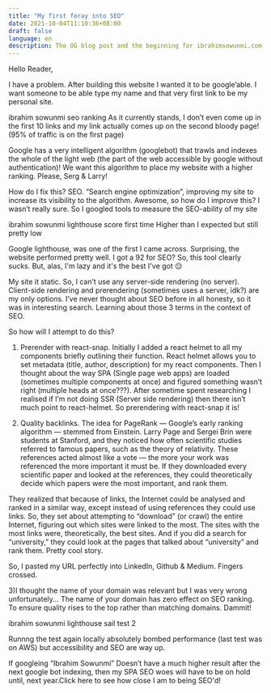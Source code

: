 ```yaml
---
title: "My first foray into SEO"
date: 2021-10-04T11:10:36+08:00
draft: false
language: en
description: The OG blog post and the beginning for ibrahimsowunmi.com
---
```


Hello Reader,

 

 

I have a problem. After building this website I wanted it to be google’able. I want someone to be able type my name and that very first link to be my personal site.

 

ibrahim sowunmi seo ranking
As it currently stands, I don’t even come up in the first 10 links and my link actually comes up on the second bloody page! (95% of traffic is on the first page)

 

Google has a very intelligent algorithm (googlebot) that trawls and indexes the whole of the light web (the part of the web accessible by google without authentication)! We want this algorithm to place my website with a higher ranking. Please, Serg & Larry!
 


How do I fix this? SEO. “Search engine optimization”, improving my site to increase its visibility to the algorithm. Awesome, so how do I improve this? I wasn’t really sure. So I googled tools to measure the SEO-ability of my site

 

ibrahim sowunmi lighthouse score first time
Higher than I expected but still pretty low

 

Google lighthouse, was one of the first I came across. Surprising, the website performed pretty well. I got a 92 for SEO? So, this tool clearly sucks. But, alas, I'm lazy and it's the best I've got 😔

 

My site it static. So, I can’t use any server-side rendering (no server). Client-side rendering and prerendering (sometimes uses a server, idk?) are my only options. I’ve never thought about SEO before in all honesty, so it was in interesting search. Learning about those 3 terms in the context of SEO.

 

So how will I attempt to do this?

 

1)    Prerender with react-snap. Initially I added a react helmet to all my components briefly outlining their function. React helmet allows you to set metadata (title, author, description) for my react components. Then I thought about the way SPA (Single page web apps) are loaded (sometimes multiple components at once) and figured something wasn’t right (multiple heads at once???). After sometime spent researching I realised if I’m not doing SSR (Server side rendering) then there isn’t much point to react-helmet. So prerendering with react-snap it is!

 

2)    Quality backlinks. The idea for PageRank — Google’s early ranking algorithm — stemmed from Einstein. Larry Page and Sergei Brin were students at Stanford, and they noticed how often scientific studies referred to famous papers, such as the theory of relativity. These references acted almost like a vote — the more your work was referenced the more important it must be. If they downloaded every scientific paper and looked at the references, they could theoretically decide which papers were the most important, and rank them.

 

They realized that because of links, the Internet could be analysed and ranked in a similar way, except instead of using references they could use links. So, they set about attempting to “download” (or crawl) the entire Internet, figuring out which sites were linked to the most. The sites with the most links were, theoretically, the best sites. And if you did a search for “university,” they could look at the pages that talked about “university” and rank them. Pretty cool story.

 

So, I pasted my URL perfectly into LinkedIn, Github & Medium. Fingers crossed.

 

3)I thought the name of your domain was relevant but I was very wrong unfortunately...     The name of your domain has zero effect on SEO ranking. To ensure quality rises to the top rather than matching domains. Dammit!

 

ibrahim sowunmi lighthouse sail test 2
 

Runnng the test again locally absolutely bombed performance (last test was on AWS) but accessibility and SEO are way up.

 

If googleing “Ibrahim Sowunmi” Doesn’t have a much higher result after the next google bot indexing, then my SPA SEO woes will have to be on hold until, next year.Click here to see how close I am to being SEO'd!